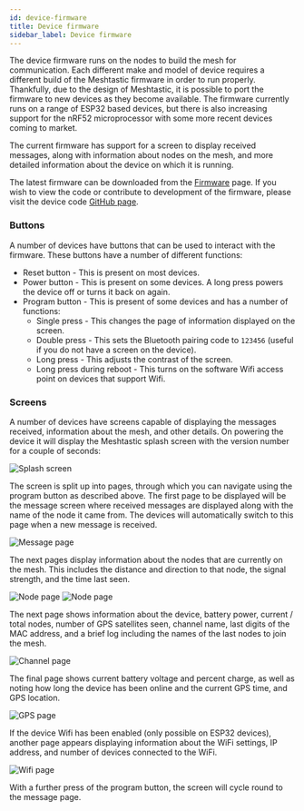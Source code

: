 ```yaml
---
id: device-firmware
title: Device firmware
sidebar_label: Device firmware
---
```


The device firmware runs on the nodes to build the mesh for communication. Each different make and model of device requires a different build of the Meshtastic firmware in order to run properly. Thankfully, due to the design of Meshtastic, it is possible to port the firmware to new devices as they become available. The firmware currently runs on a range of ESP32 based devices, but there is also increasing support for the nRF52 microprocessor with some more recent devices coming to market.

The current firmware has support for a screen to display received messages, along with information about nodes on the mesh, and more detailed information about the device on which it is running.

The latest firmware can be downloaded from the [Firmware](/downloads) page. If you wish to view the code or contribute to development of the firmware, please visit the device code <a href="https://github.com/meshtastic/Meshtastic-device">GitHub page</a>.

### Buttons

A number of devices have buttons that can be used to interact with the firmware. These buttons have a number of different functions:

- Reset button - This is present on most devices.
- Power button - This is present on some devices. A long press powers the device off or turns it back on again.
- Program button - This is present of some devices and has a number of functions:
  - Single press - This changes the page of information displayed on the screen.
  - Double press - This sets the Bluetooth pairing code to `123456` (useful if you do not have a screen on the device).
  - Long press - This adjusts the contrast of the screen.
  - Long press during reboot - This turns on the software Wifi access point on devices that support Wifi.

### Screens

A number of devices have screens capable of displaying the messages received, information about the mesh, and other details. On powering the device it will display the Meshtastic splash screen with the version number for a couple of seconds:

![Splash screen](/img/screen/mesh-splash.jpg)

The screen is split up into pages, through which you can navigate using the program button as described above. The first page to be displayed will be the message screen where received messages are displayed along with the name of the node it came from. The devices will automatically switch to this page when a new message is received.

![Message page](/img/screen/mesh-message.jpg)

The next pages display information about the nodes that are currently on the mesh. This includes the distance and direction to that node, the signal strength, and the time last seen.

![Node page](/img/screen/mesh-node1.jpg) ![Node page](/img/screen/mesh-node2.jpg)

The next page shows information about the device, battery power, current / total nodes, number of GPS satellites seen, channel name, last digits of the MAC address, and a brief log including the names of the last nodes to join the mesh.

![Channel page](/img/screen/mesh-channel.jpg)

The final page shows current battery voltage and percent charge, as well as noting how long the device has been online and the current GPS time, and GPS location.

![GPS page](/img/screen/mesh-gps.jpg)

If the device Wifi has been enabled (only possible on ESP32 devices), another page appears displaying information about the WiFi settings, IP address, and number of devices connected to the WiFi.

![Wifi page](/img/screen/mesh-wifi.jpg)

With a further press of the program button, the screen will cycle round to the message page.

